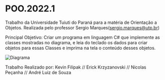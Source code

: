 # POO.2022.1
Trabalho da Universidade Tuiuti do Paraná para a matéria de Orientação a Objetos. Realizada pelo professor Sergio Marques(sergio.marques@utp.br)

Principal Objetivo: Criar um programa em linguagem C# que implemente as classes mostradas no diagrama, e leia do teclado os dados para criar objetos para essas Classes e imprima na tela o conteúdo desses objetos.

![Diagrama](https://i.ibb.co/DMJmstx/Captura-de-tela-2022-03-31-134015.png)


Trabalho Realizado por: Kevin Filipak // Erick Krzyzanovski // Nicolas Peçanha // André Luiz de Souza 
